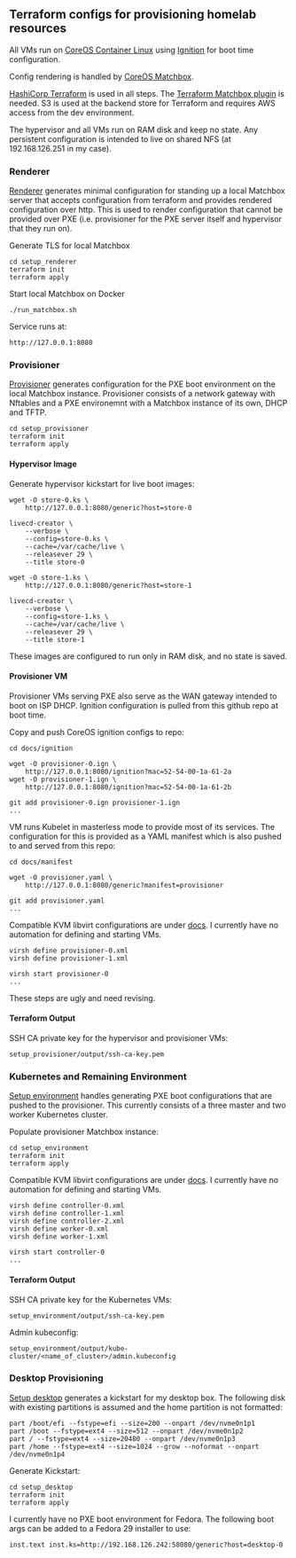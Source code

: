 ## Terraform configs for provisioning homelab resources

All VMs run on [CoreOS Container Linux](https://coreos.com/os/docs/latest/) using [Ignition](https://coreos.com/ignition/docs/latest/) for boot time configuration.

Config rendering is handled by [CoreOS Matchbox](https://github.com/coreos/matchbox/).

[HashiCorp Terraform](https://www.hashicorp.com/products/terraform) is used in all steps. The [Terraform Matchbox plugin](https://github.com/coreos/terraform-provider-matchbox) is needed. S3 is used at the backend store for Terraform and requires AWS access from the dev environment.

The hypervisor and all VMs run on RAM disk and keep no state. Any persistent configuration is intended to live on shared NFS (at 192.168.126.251 in my case).

### Renderer

[Renderer](setup_renderer) generates minimal configuration for standing up a local Matchbox server that accepts configuration from terraform and provides rendered configuration over http.
This is used to render configuration that cannot be provided over PXE (i.e. provisioner for the PXE server itself and hypervisor that they run on).

Generate TLS for local Matchbox
```
cd setup_renderer
terraform init
terraform apply
```

Start local Matchbox on Docker
```
./run_matchbox.sh
```

Service runs at:
```
http://127.0.0.1:8080
```

### Provisioner

[Provisioner](setup_provisioner) generates configuration for the PXE boot environment on the local Matchbox instance. Provisioner consists of a network gateway with Nftables and a PXE environemnt with a Matchbox instance of its own, DHCP and TFTP.

```
cd setup_provisioner
terraform init
terraform apply
```

#### Hypervisor Image

Generate hypervisor kickstart for live boot images:
```
wget -O store-0.ks \
    http://127.0.0.1:8080/generic?host=store-0

livecd-creator \
    --verbose \
    --config=store-0.ks \
    --cache=/var/cache/live \
    --releasever 29 \
    --title store-0

wget -O store-1.ks \
    http://127.0.0.1:8080/generic?host=store-1

livecd-creator \
    --verbose \
    --config=store-1.ks \
    --cache=/var/cache/live \
    --releasever 29 \
    --title store-1
```
These images are configured to run only in RAM disk, and no state is saved.

#### Provisioner VM

Provisioner VMs serving PXE also serve as the WAN gateway intended to boot on ISP DHCP. Ignition configuration is pulled from this github repo at boot time.

Copy and push CoreOS ignition configs to repo:
```
cd docs/ignition

wget -O provisioner-0.ign \
    http://127.0.0.1:8080/ignition?mac=52-54-00-1a-61-2a
wget -O provisioner-1.ign \
    http://127.0.0.1:8080/ignition?mac=52-54-00-1a-61-2b
    
git add provisioner-0.ign provisioner-1.ign
...
```

VM runs Kubelet in masterless mode to provide most of its services. The configuration for this is provided as a YAML manifest which is also pushed to and served from this repo:

```
cd docs/manifest

wget -O provisioner.yaml \
    http://127.0.0.1:8080/generic?manifest=provisioner
    
git add provisioner.yaml
...
```

Compatible KVM libvirt configurations are under [docs](docs/libvirt). I currently have no automation for defining and starting VMs.
```
virsh define provisioner-0.xml
virsh define provisioner-1.xml

virsh start provisioner-0
...
```

These steps are ugly and need revising.

#### Terraform Output

SSH CA private key for the hypervisor and provisioner VMs:
```
setup_provisioner/output/ssh-ca-key.pem
```

### Kubernetes and Remaining Environment

[Setup environment](setup_environment) handles generating PXE boot configurations that are pushed to the provisioner. This currently consists of a three master and two worker Kubernetes cluster.

Populate provisioner Matchbox instance:
```
cd setup_environment
terraform init
terraform apply
```

Compatible KVM libvirt configurations are under [docs](docs/libvirt). I currently have no automation for defining and starting VMs.
```
virsh define controller-0.xml
virsh define controller-1.xml
virsh define controller-2.xml
virsh define worker-0.xml
virsh define worker-1.xml

virsh start controller-0
...
```

#### Terraform Output

SSH CA private key for the Kubernetes VMs:
```
setup_environment/output/ssh-ca-key.pem
```

Admin kubeconfig:
```
setup_environment/output/kube-cluster/<name_of_cluster>/admin.kubeconfig
```

### Desktop Provisioning

[Setup desktop](setup_desktop) generates a kickstart for my desktop box. The following disk with existing partitions is assumed and the home partition is not formatted:

```
part /boot/efi --fstype=efi --size=200 --onpart /dev/nvme0n1p1
part /boot --fstype=ext4 --size=512 --onpart /dev/nvme0n1p2
part / --fstype=ext4 --size=20480 --onpart /dev/nvme0n1p3
part /home --fstype=ext4 --size=1024 --grow --noformat --onpart /dev/nvme0n1p4
```

Generate Kickstart:
```
cd setup_desktop
terraform init
terraform apply
```

I currently have no PXE boot environment for Fedora. The following boot args can be added to a Fedora 29 installer to use:
```
inst.text inst.ks=http://192.168.126.242:58080/generic?host=desktop-0
```
